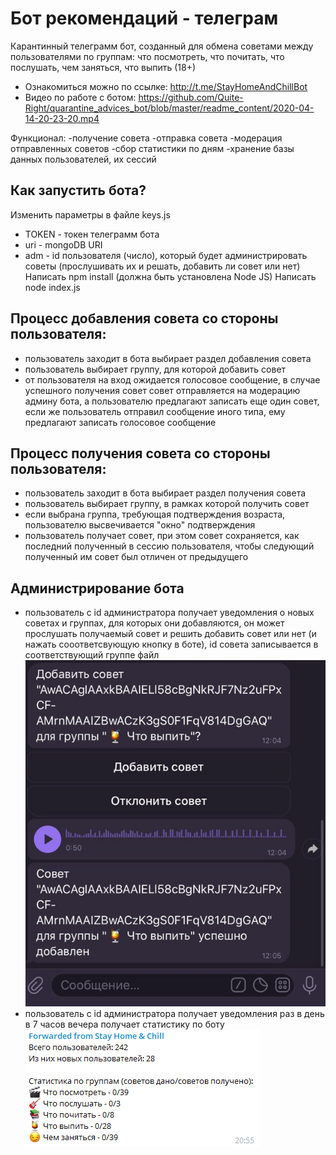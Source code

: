 # Бот рекомендаций - телеграм
Карантинный телеграмм бот, созданный для обмена советами между пользователями по группам: что посмотреть, что почитать, что послушать, чем заняться, что выпить (18+)
- Ознакомиться можно по ссылке: http://t.me/StayHomeAndChillBot
- Видео по работе с ботом: https://github.com/Quite-Right/quarantine_advices_bot/blob/master/readme_content/2020-04-14-20-23-20.mp4

Функционал:
-получение совета
-отправка совета
-модерация отправленных советов
-сбор статистики по дням
-хранение базы данных пользователей, их сессий

## Как запустить бота?
Изменить параметры в файле keys.js
- TOKEN - токен телеграмм бота
- uri - mongoDB URI
- adm - id пользователя (число), который будет администрировать советы (прослушивать их и решать, добавить ли совет или нет)
Написать npm install (должна быть установлена Node JS)
Написать node index.js

## Процесс добавления совета со стороны пользователя:
- пользователь заходит в бота выбирает раздел добавления совета
- пользователь выбирает группу, для которой добавить совет
- от пользователя на вход ожидается голосовое сообщение, в случае успешного получения совет совет отправляется на модерацию админу бота, а пользователю предлагают записать еще один совет, если же пользователь отправил сообщение иного типа, ему предлагают записать голосовое сообщение

## Процесс получения совета со стороны пользователя:
- пользователь заходит в бота выбирает раздел получения совета
- пользователь выбирает группу, в рамках которой получить совет
- если выбрана группа, требующая подтверждения возраста, пользователю высвечивается "окно" подтверждения
- пользователь получает совет, при этом совет сохраняется, как последний полученный в сессию пользователя, чтобы следующий полученный им совет был отличен от предыдущего

## Администрирование бота
- пользователь с id администратора получает уведомления о новых советах и группах, для которых они добавляются, он может прослушать получаемый совет и решить добавить совет или нет (и нажать сооответсвующую кнопку в боте), id совета записывается в соответствующий группе файл
![](https://github.com/Quite-Right/quarantine_advices_bot/blob/master/readme_content/adm_1.png)
- пользователь с id администратора получает уведомления раз в день в 7 часов вечера получает статистику по боту
![](https://github.com/Quite-Right/quarantine_advices_bot/blob/master/readme_content/adm_2.png)
